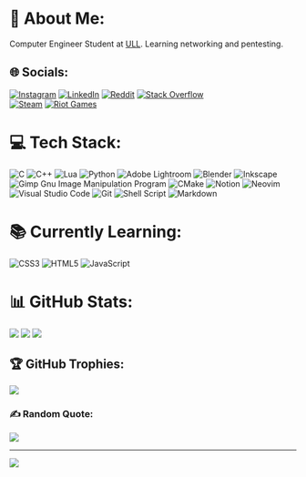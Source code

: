 # 💫 About Me:
Computer Engineer Student at [ULL](https://www.ull.es/).
Learning networking and pentesting.

## 🌐 Socials:
[![Instagram](https://img.shields.io/badge/Instagram-%23E4405F.svg?logo=Instagram&logoColor=white)](https://instagram.com/jonaygarciaa_) 
[![LinkedIn](https://img.shields.io/badge/LinkedIn-%230077B5.svg?logo=linkedin&logoColor=white)](https://linkedin.com/in/jonay-fg-85125022b) 
[![Reddit](https://img.shields.io/badge/Reddit-%23FF4500.svg?logo=Reddit&logoColor=white)](https://reddit.com/user/Desperate-Influence2) 
[![Stack Overflow](https://img.shields.io/badge/-Stackoverflow-FE7A16?logo=stack-overflow&logoColor=white)](https://stackoverflow.com/users/18135257)
<br>
[![Steam](https://img.shields.io/badge/steam-%23000000.svg?style=for-the-badge&logo=steam&logoColor=white)](https://steamcommunity.com/id/mag4no10)
[![Riot Games](https://img.shields.io/badge/riotgames-D32936.svg?style=for-the-badge&logo=riotgames&logoColor=white)](https://www.op.gg/summoners/euw/Yasuicide%20II)


# 💻 Tech Stack:
![C](https://img.shields.io/badge/c-%2300599C.svg?style=for-the-badge&logo=c&logoColor=white) 
![C++](https://img.shields.io/badge/c++-%2300599C.svg?style=for-the-badge&logo=c%2B%2B&logoColor=white) 
![Lua](https://img.shields.io/badge/lua-%232C2D72.svg?style=for-the-badge&logo=lua&logoColor=white) 
![Python](https://img.shields.io/badge/python-3670A0?style=for-the-badge&logo=python&logoColor=ffdd54) 
![Adobe Lightroom](https://img.shields.io/badge/Adobe%20Lightroom-31A8FF.svg?style=for-the-badge&logo=Adobe%20Lightroom&logoColor=white) 
![Blender](https://img.shields.io/badge/blender-%23F5792A.svg?style=for-the-badge&logo=blender&logoColor=white) 
![Inkscape](https://img.shields.io/badge/Inkscape-e0e0e0?style=for-the-badge&logo=inkscape&logoColor=080A13) 
![Gimp Gnu Image Manipulation Program](https://img.shields.io/badge/Gimp-657D8B?style=for-the-badge&logo=gimp&logoColor=FFFFFF) 
![CMake](https://img.shields.io/badge/CMake-%23008FBA.svg?style=for-the-badge&logo=cmake&logoColor=white) 
![Notion](https://img.shields.io/badge/Notion-%23000000.svg?style=for-the-badge&logo=notion&logoColor=white)
![Neovim](https://img.shields.io/badge/NeoVim-%2357A143.svg?&style=for-the-badge&logo=neovim&logoColor=white)
![Visual Studio Code](https://img.shields.io/badge/Visual%20Studio%20Code-0078d7.svg?style=for-the-badge&logo=visual-studio-code&logoColor=white)
![Git](https://img.shields.io/badge/git-%23F05033.svg?style=for-the-badge&logo=git&logoColor=white)
![Shell Script](https://img.shields.io/badge/shell_script-%23121011.svg?style=for-the-badge&logo=gnu-bash&logoColor=white)
![Markdown](https://img.shields.io/badge/markdown-%23000000.svg?style=for-the-badge&logo=markdown&logoColor=white)

# 📚 Currently Learning:
![CSS3](https://img.shields.io/badge/css3-%231572B6.svg?style=for-the-badge&logo=css3&logoColor=white) 
![HTML5](https://img.shields.io/badge/html5-%23E34F26.svg?style=for-the-badge&logo=html5&logoColor=white)
![JavaScript](https://img.shields.io/badge/javascript-%23323330.svg?style=for-the-badge&logo=javascript&logoColor=%23F7DF1E)


# 📊 GitHub Stats:
![](https://github-readme-stats.vercel.app/api?username=mag4no10&theme=synthwave&hide_border=true&include_all_commits=true&count_private=true)
![](https://github-readme-streak-stats.herokuapp.com/?user=mag4no10&theme=synthwave&hide_border=true)
![](https://github-readme-stats.vercel.app/api/top-langs/?username=mag4no10&theme=synthwave&hide_border=true&include_all_commits=true&count_private=true&layout=compact) <br/>
## 🏆 GitHub Trophies:
![](https://github-profile-trophy.vercel.app/?username=mag4no10&theme=tokyonight&no-frame=false&no-bg=true&margin-w=4)

### ✍️ Random Quote:
![](https://quotes-github-readme.vercel.app/api?type=horizontal&theme=radical)

---
[![](https://visitcount.itsvg.in/api?id=mag4no10&icon=6&color=11)](https://visitcount.itsvg.in)

<!-- Proudly created with GPRM ( https://gprm.itsvg.in ) -->

